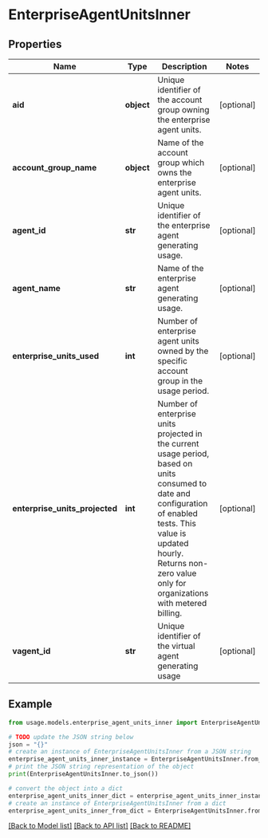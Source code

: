 # EnterpriseAgentUnitsInner


## Properties

Name | Type | Description | Notes
------------ | ------------- | ------------- | -------------
**aid** | **object** | Unique identifier of the account group owning the enterprise agent units. | [optional] 
**account_group_name** | **object** | Name of the account group which owns the enterprise agent units. | [optional] 
**agent_id** | **str** | Unique identifier of the enterprise agent generating usage. | [optional] 
**agent_name** | **str** | Name of the enterprise agent generating usage. | [optional] 
**enterprise_units_used** | **int** | Number of enterprise agent units owned by the specific account group in the usage period. | [optional] 
**enterprise_units_projected** | **int** | Number of enterprise units projected in the current usage period, based on units consumed to date and configuration of enabled tests. This value is updated hourly. Returns non-zero value only for organizations with metered billing. | [optional] 
**vagent_id** | **str** | Unique identifier of the virtual agent generating usage | [optional] 

## Example

```python
from usage.models.enterprise_agent_units_inner import EnterpriseAgentUnitsInner

# TODO update the JSON string below
json = "{}"
# create an instance of EnterpriseAgentUnitsInner from a JSON string
enterprise_agent_units_inner_instance = EnterpriseAgentUnitsInner.from_json(json)
# print the JSON string representation of the object
print(EnterpriseAgentUnitsInner.to_json())

# convert the object into a dict
enterprise_agent_units_inner_dict = enterprise_agent_units_inner_instance.to_dict()
# create an instance of EnterpriseAgentUnitsInner from a dict
enterprise_agent_units_inner_from_dict = EnterpriseAgentUnitsInner.from_dict(enterprise_agent_units_inner_dict)
```
[[Back to Model list]](../README.md#documentation-for-models) [[Back to API list]](../README.md#documentation-for-api-endpoints) [[Back to README]](../README.md)


